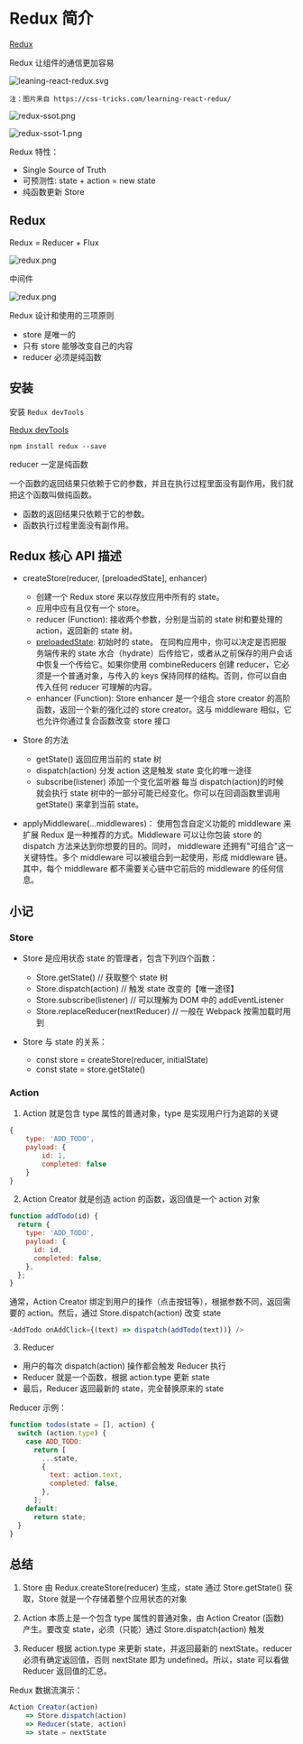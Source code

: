 # Redux 简介

[Redux](https://github.com/reduxjs/redux)

Redux 让组件的通信更加容易

![leaning-react-redux.svg](./img/leaning-react-redux.svg)

`注：图片来自 https://css-tricks.com/learning-react-redux/`

![redux-ssot.png](./img/redux-ssot.png)

![redux-ssot-1.png](./img/redux-ssot-1.png)

Redux 特性：

- Single Source of Truth
- 可预测性: state + action = new state
- 纯函数更新 Store

## Redux

Redux = Reducer + Flux

![redux.png](./img/redux-2.png)

中间件

![redux.png](./img/redux-data.png)

Redux 设计和使用的三项原则

- store 是唯一的
- 只有 store 能够改变自己的内容
- reducer 必须是纯函数

## 安装

安装 `Redux devTools`

[Redux devTools](https://github.com/zalmoxisus/redux-devtools-extension#usage)

```
npm install redux --save
```

reducer 一定是纯函数

一个函数的返回结果只依赖于它的参数，并且在执行过程里面没有副作用，我们就把这个函数叫做纯函数。

- 函数的返回结果只依赖于它的参数。
- 函数执行过程里面没有副作用。

## Redux 核心 API 描述

- createStore(reducer, [preloadedState], enhancer)

  - 创建一个 Redux store 来以存放应用中所有的 state。
  - 应用中应有且仅有一个 store。
  - reducer (Function): 接收两个参数，分别是当前的 state 树和要处理的 action，返回新的 state 树。
  - [preloadedState](any): 初始时的 state。 在同构应用中，你可以决定是否把服务端传来的 state 水合（hydrate）后传给它，或者从之前保存的用户会话中恢复一个传给它。如果你使用 combineReducers 创建 reducer，它必须是一个普通对象，与传入的 keys 保持同样的结构。否则，你可以自由传入任何 reducer 可理解的内容。
  - enhancer (Function): Store enhancer 是一个组合 store creator 的高阶函数，返回一个新的强化过的 store creator。这与 middleware 相似，它也允许你通过复合函数改变 store 接口

- Store 的方法

  - getState() 返回应用当前的 state 树
  - dispatch(action) 分发 action 这是触发 state 变化的唯一途径
  - subscribe(listener) 添加一个变化监听器 每当 dispatch(action)的时候 就会执行 state 树中的一部分可能已经变化。你可以在回调函数里调用 getState() 来拿到当前 state。

- applyMiddleware(...middlewares)：
  使用包含自定义功能的 middleware 来扩展 Redux 是一种推荐的方式。Middleware 可以让你包装 store 的 dispatch 方法来达到你想要的目的。同时， middleware 还拥有"可组合"这一关键特性。多个 middleware 可以被组合到一起使用，形成 middleware 链。其中，每个 middleware 都不需要关心链中它前后的 middleware 的任何信息。

## 小记

### Store

- Store 是应用状态 state 的管理者，包含下列四个函数：

  - Store.getState() // 获取整个 state 树
  - Store.dispatch(action) // 触发 state 改变的【唯一途径】
  - Store.subscribe(listener) // 可以理解为 DOM 中的 addEventListener
  - Store.replaceReducer(nextReducer) // 一般在 Webpack 按需加载时用到

- Store 与 state 的关系：
  - const store = createStore(reducer, initialState)
  - const state = store.getState()

### Action

1. Action 就是包含 type 属性的普通对象，type 是实现用户行为追踪的关键

```js
{
    type: 'ADD_TODO',
    payload: {
        id: 1,
        completed: false
    }
}
```

2. Action Creator 就是创造 action 的函数，返回值是一个 action 对象

```js
function addTodo(id) {
  return {
    type: 'ADD_TODO',
    payload: {
      id: id,
      completed: false,
    },
  };
}
```

通常，Action Creator 绑定到用户的操作（点击按钮等），根据参数不同，返回需要的 action。然后，通过 Store.dispatch(action) 改变 state

```js
<AddTodo onAddClick={(text) => dispatch(addTodo(text))} />
```

3. Reducer

- 用户的每次 dispatch(action) 操作都会触发 Reducer 执行
- Reducer 就是一个函数，根据 action.type 更新 state
- 最后，Reducer 返回最新的 state，完全替换原来的 state

Reducer 示例：

```js
function todos(state = [], action) {
  switch (action.type) {
    case ADD_TODO:
      return [
        ...state,
        {
          text: action.text,
          completed: false,
        },
      ];
    default:
      return state;
  }
}
```

## 总结

1. Store 由 Redux.createStore(reducer) 生成，state 通过 Store.getState() 获取，Store 就是一个存储着整个应用状态的对象

2. Action 本质上是一个包含 type 属性的普通对象，由 Action Creator (函数) 产生。要改变 state，必须（只能）通过 Store.dispatch(action) 触发

3. Reducer 根据 action.type 来更新 state，并返回最新的 nextState。reducer 必须有确定返回值，否则 nextState 即为 undefined。所以，state 可以看做 Reducer 返回值的汇总。

Redux 数据流演示：

```js
Action Creator(action)
    => Store.dispatch(action)
    => Reducer(state, action)
    => state = nextState
```
